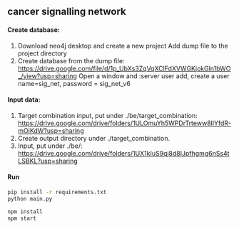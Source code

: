 ## cancer signalling network
#### Create database:
1. Download neo4j desktop and create a new project
Add dump file to the project directory
2. Create database from the dump file: https://drive.google.com/file/d/1p_UbXs3ZqVqXClFdXVWGKjokGln1bWO_/view?usp=sharing
Open a window and :server user add, create a user name=sig_net, password = sig_net_v6
#### Input data:
1. Target combination input, put under ./be/target_combination: https://drive.google.com/drive/folders/1ULOmuYh5WPDrTrteww8lIYfdR-mOiKdW?usp=sharing
2. Create output directory under ./target_combination. 
3. Input, put under ./be/: https://drive.google.com/drive/folders/1UX1kIuS9qj8d8IJpfhgmg6nSs4tLSBKL?usp=sharing
#### Run
```bash
pip install -r requirements.txt
python main.py

npm install
npm start
```